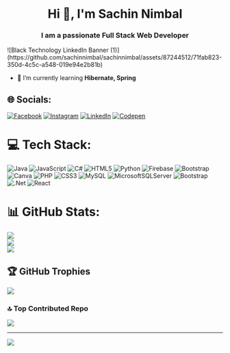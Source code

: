 <h1 align="center">Hi 👋, I'm Sachin Nimbal</h1>
<h3 align="center">I am a passionate Full Stack Web Developer</h3>
![Black Technology LinkedIn Banner (1)](https://github.com/sachinnimbal/sachinnimbal/assets/87244512/71fab823-350d-4c5c-a548-019e94e2b81b)

- 🌱 I’m currently learning **Hibernate, Spring**

## 🌐 Socials:
[![Facebook](https://img.shields.io/badge/Facebook-%231877F2.svg?logo=Facebook&logoColor=white)](https://facebook.com/sachin.kumar.nimbal9) [![Instagram](https://img.shields.io/badge/Instagram-%23E4405F.svg?logo=Instagram&logoColor=white)](https://instagram.com/sachin.kumar.nimbal) [![LinkedIn](https://img.shields.io/badge/LinkedIn-%230077B5.svg?logo=linkedin&logoColor=white)](https://linkedin.com/in/sachin-nimbal) [![Codepen](https://img.shields.io/badge/Codepen-000000?style=for-the-badge&logo=codepen&logoColor=white)](https://codepen.io/sachinnimbal) 

# 💻 Tech Stack:
![Java](https://img.shields.io/badge/java-%23ED8B00.svg?style=flat&logo=openjdk&logoColor=white) ![JavaScript](https://img.shields.io/badge/javascript-%23323330.svg?style=flat&logo=javascript&logoColor=%23F7DF1E) ![C#](https://img.shields.io/badge/c%23-%23239120.svg?style=flat&logo=csharp&logoColor=white) ![HTML5](https://img.shields.io/badge/html5-%23E34F26.svg?style=flat&logo=html5&logoColor=white) ![Python](https://img.shields.io/badge/python-3670A0?style=flat&logo=python&logoColor=ffdd54) ![Firebase](https://img.shields.io/badge/firebase-%23039BE5.svg?style=flat&logo=firebase) ![Bootstrap](https://img.shields.io/badge/bootstrap-%238511FA.svg?style=flat&logo=bootstrap&logoColor=white) ![Canva](https://img.shields.io/badge/Canva-%2300C4CC.svg?style=flat&logo=Canva&logoColor=white) ![PHP](https://img.shields.io/badge/php-%23777BB4.svg?style=flat&logo=php&logoColor=white) ![CSS3](https://img.shields.io/badge/css3-%231572B6.svg?style=flat&logo=css3&logoColor=white) ![MySQL](https://img.shields.io/badge/mysql-%2300000f.svg?style=flat&logo=mysql&logoColor=white) ![MicrosoftSQLServer](https://img.shields.io/badge/Microsoft%20SQL%20Server-CC2927?style=flat&logo=microsoft%20sql%20server&logoColor=white) ![Bootstrap](https://img.shields.io/badge/bootstrap-%238511FA.svg?style=flat&logo=bootstrap&logoColor=white) ![.Net](https://img.shields.io/badge/.NET-5C2D91?style=flat&logo=.net&logoColor=white) ![React](https://img.shields.io/badge/react-%2320232a.svg?style=flat&logo=react&logoColor=%2361DAFB)
# 📊 GitHub Stats:
![](https://github-readme-stats.vercel.app/api?username=sachinnimbal&theme=dark&hide_border=false&include_all_commits=false&count_private=false)<br/>
![](https://github-readme-streak-stats.herokuapp.com/?user=sachinnimbal&theme=dark&hide_border=false)<br/>
![](https://github-readme-stats.vercel.app/api/top-langs/?username=sachinnimbal&theme=dark&hide_border=false&include_all_commits=false&count_private=false&layout=compact)

## 🏆 GitHub Trophies
![](https://github-profile-trophy.vercel.app/?username=sachinnimbal&theme=radical&no-frame=false&no-bg=true&margin-w=4)

### 🔝 Top Contributed Repo
![](https://github-contributor-stats.vercel.app/api?username=sachinnimbal&limit=5&theme=dark&combine_all_yearly_contributions=true)

---
[![](https://visitcount.itsvg.in/api?id=sachinnimbal&icon=0&color=0)](https://visitcount.itsvg.in)

